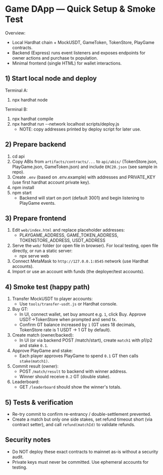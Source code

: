 # Game DApp — Quick Setup & Smoke Test

Overview:
- Local Hardhat chain + MockUSDT, GameToken, TokenStore, PlayGame contracts.
- Backend (Express) runs event listeners and exposes endpoints for owner actions and purchase tx population.
- Minimal frontend (single HTML) for wallet interactions.

## 1) Start local node and deploy
Terminal A:
1. npx hardhat node

Terminal B:
1. npx hardhat compile
2. npx hardhat run --network localhost scripts/deploy.js
   - NOTE: copy addresses printed by deploy script for later use.

## 2) Prepare backend
1. cd api
2. Copy ABIs from `artifacts/contracts/...` to `api/abis/` (TokenStore.json, PlayGame.json, GameToken.json) and include `ERC20.json` (see sample in repo).
3. Create `.env` (based on .env.example) with addresses and PRIVATE_KEY (use first hardhat account private key).
4. npm install
5. npm start
   - Backend will start on port (default 3001) and begin listening to PlayGame events.

## 3) Prepare frontend
1. Edit `web/index.html` and replace placeholder addresses:
   - PLAYGAME_ADDRESS, GAME_TOKEN_ADDRESS, TOKENSTORE_ADDRESS, USDT_ADDRESS
2. Serve the `web/` folder (or open file in browser). For local testing, open file directly, or run a static server:
   - npx serve web
3. Connect MetaMask to `http://127.0.0.1:8545` network (use Hardhat accounts).
4. Import or use an account with funds (the deployer/test accounts).

## 4) Smoke test (happy path)
1. Transfer MockUSDT to player accounts:
   - Use `tools/transfer-usdt.js` or Hardhat console.
2. Buy GT:
   - In UI, connect wallet, set buy amount e.g. `1`, click Buy. Approve USDT->TokenStore when prompted and send tx.
   - Confirm GT balance increased by `1` (GT uses 18 decimals, TokenStore rate is 1 USDT -> 1 GT by default).
3. Create match (owner/backed):
   - In UI (or via backend POST /match/start), create `match1` with p1/p2 and stake `0.1`.
4. Approve PlayGame and stake:
   - Each player approves PlayGame to spend `0.1` GT then calls `stake(match1)`.
5. Commit result (owner):
   - POST `/match/result` to backend with winner address.
   - Winner should receive `0.2` GT (double stake).
6. Leaderboard:
   - GET `/leaderboard` should show the winner's totals.

## 5) Tests & verification
- Re-try commit to confirm re-entrancy / double-settlement prevented.
- Create a match but only one side stakes, set refund timeout short (via contract setter), and call `refund(matchId)` to validate refunds.

## Security notes
- Do NOT deploy these exact contracts to mainnet as-is without a security audit.
- Private keys must never be committed. Use ephemeral accounts for testing.

